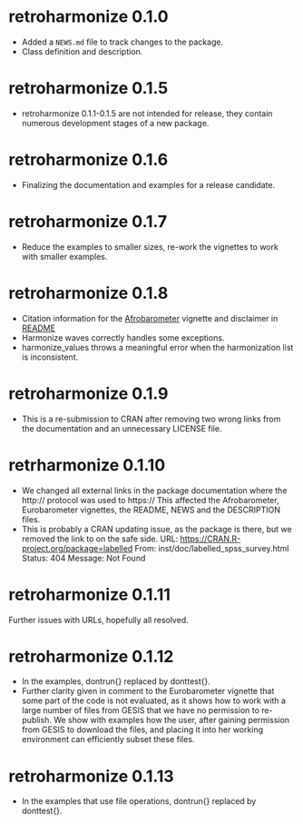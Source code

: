 # retroharmonize 0.1.0

* Added a `NEWS.md` file to track changes to the package.
* Class definition and description.

# retroharmonize 0.1.5
* retroharmonize 0.1.1-0.1.5 are not intended for release, they contain numerous development stages of a new package.

# retroharmonize 0.1.6
* Finalizing the documentation and examples for a release candidate.

# retroharmonize 0.1.7
* Reduce the examples to smaller sizes, re-work the vignettes to work with smaller examples.

# retroharmonize 0.1.8
* Citation information for the [Afrobarometer](https://retroharmonize.satellitereport.com/articles/afrobarometer.html) vignette and disclaimer in [README](https://retroharmonize.satellitereport.com/index.html)
* Harmonize waves correctly handles some exceptions.
* harmonize_values throws a meaningful error when the harmonization list is inconsistent.

# retroharmonize 0.1.9
* This is a re-submission to CRAN after removing two wrong links from the documentation and an unnecessary LICENSE file.

# retrharmonize 0.1.10
* We changed all external links in the package documentation where the http:// protocol was used to https://  This affected the Afrobarometer, Eurobarometer vignettes, the README, NEWS and the DESCRIPTION files.
* This is probably a CRAN updating issue, as the package is there, but we removed the link to on the safe side.
  URL: https://CRAN.R-project.org/package=labelled
    From: inst/doc/labelled_spss_survey.html
    Status: 404
    Message: Not Found
    
# retroharmonize 0.1.11
Further issues with URLs, hopefully all resolved.

# retroharmonize 0.1.12
* In the examples, dontrun{} replaced by donttest{}.  
* Further clarity given in comment to the Eurobarometer vignette that some part of the code is not evaluated, as it shows how to work with a large number of files from GESIS that we have no permission to re-publish.  We show with examples how the user, after gaining permission from GESIS to download the files, and placing it into her working environment can efficiently subset these files.


# retroharmonize 0.1.13
* In the examples that use file operations, dontrun{} replaced by donttest{}.